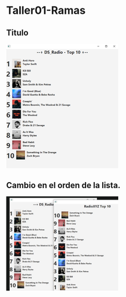# Taller01-Ramas
## Titulo
<img src="titulo.png" alt="titulo_cambiado" width="300">

## Cambio en el orden de la lista.
<img src = "image-1.png" width = "300">
